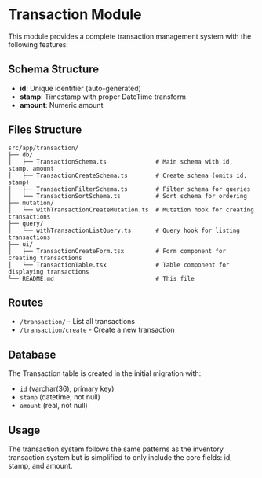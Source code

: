 # Transaction Module

This module provides a complete transaction management system with the following features:

## Schema Structure

- **id**: Unique identifier (auto-generated)
- **stamp**: Timestamp with proper DateTime transform
- **amount**: Numeric amount

## Files Structure

```
src/app/transaction/
├── db/
│   ├── TransactionSchema.ts              # Main schema with id, stamp, amount
│   ├── TransactionCreateSchema.ts        # Create schema (omits id, stamp)
│   ├── TransactionFilterSchema.ts        # Filter schema for queries
│   └── TransactionSortSchema.ts          # Sort schema for ordering
├── mutation/
│   └── withTransactionCreateMutation.ts  # Mutation hook for creating transactions
├── query/
│   └── withTransactionListQuery.ts       # Query hook for listing transactions
├── ui/
│   ├── TransactionCreateForm.tsx         # Form component for creating transactions
│   └── TransactionTable.tsx              # Table component for displaying transactions
└── README.md                             # This file
```

## Routes

- `/transaction/` - List all transactions
- `/transaction/create` - Create a new transaction

## Database

The Transaction table is created in the initial migration with:
- `id` (varchar(36), primary key)
- `stamp` (datetime, not null)
- `amount` (real, not null)

## Usage

The transaction system follows the same patterns as the inventory transaction system but is simplified to only include the core fields: id, stamp, and amount.

